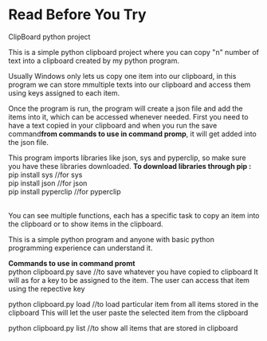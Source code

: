 # Read Before You Try
ClipBoard python project <br>

This is a simple python clipboard project where you can copy "n" number of text into a clipboard created by my python program.

Usually Windows only lets us copy one item into our clipboard, in this program we can store mmultiple texts into our clipboard and access them using keys assigned to each item.

Once the program is run, the program will create a json file and add the items into it, which can be accessed whenever needed.
First you need to have a text copied in your clipboard and when you run the save command<b>from commands to use in command promp</b>, it will get added into the json file.


This program imports libraries like json, sys and pyperclip, so make sure you have these libraries downloaded.
<b>To download libraries through pip : </b>
pip install sys //for sys<br>
pip install json //for json<br>
pip install pyperclip //for pyperclip<br><br>

You can see multiple functions, each has a specific task to copy an item into the clipboard or to show items in the clipboard.

This is a simple python program and anyone with basic python programming experience can understand it.

<b> Commands to use in command promt</b>
<br>python clipboard.py save //to save whatever you have copied to clipboard
It will as for a key to be assigned to the item. The user can access that item using the repective key

python clipboard.py load //to load particular item from all items stored in the clipboard
This will let the user paste the selected item from the clipboard

python clipboard.py list //to show all items that are stored in clipboard
